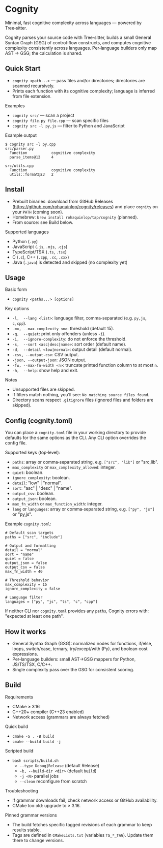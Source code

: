 # Cognity

Minimal, fast cognitive complexity across languages — powered by Tree‑sitter.

Cognity parses your source code with Tree‑sitter, builds a small General Syntax Graph (GSG) of control‑flow constructs, and computes cognitive complexity consistently across languages. Per‑language builders only map AST → GSG; the calculation is shared.

## Quick Start

- `cognity <path...>` — pass files and/or directories; directories are scanned recursively.
- Prints each function with its cognitive complexity; language is inferred from file extension.

Examples
- `cognity src/` — scan a project
- `cognity file.py file.cpp` — scan specific files
- `cognity src -l py,js` — filter to Python and JavaScript

Example output
```
$ cognity src -l py,cpp
src/parser.py
  Function           cognitive complexity
  parse_items@12     4

src/utils.cpp
  Function           cognitive complexity
  utils::format@23   2
```

## Install

- Prebuilt binaries: download from GitHub Releases (https://github.com/rohaquinlop/cognity/releases) and place `cognity` on your `PATH` (coming soon).
- Homebrew: `brew install rohaquinlop/tap/cognity` (planned).
- From source: see Build below.

Supported languages
- Python (`.py`)
- JavaScript (`.js`, `.mjs`, `.cjs`)
- TypeScript/TSX (`.ts`, `.tsx`)
- C (`.c`), C++ (`.cpp`, `.cc`, `.cxx`)
- Java (`.java`) is detected and skipped (no complexity yet)

## Usage

Basic form
- `cognity <paths...> [options]`

Key options
- `-l,  --lang <list>`: language filter, comma‑separated (e.g. `py,js`, `c,cpp`).
- `-mx, --max-complexity <n>`: threshold (default 15).
- `-q,  --quiet`: print only offenders (unless `-i`).
- `-i,  --ignore-complexity`: do not enforce the threshold.
- `-s,  --sort <asc|desc|name>`: sort order (default name).
- `-d,  --detail <low|normal>`: output detail (default normal).
- `-csv, --output-csv`: CSV output.
- `-json, --output-json`: JSON output.
- `-fw, --max-fn-width <n>`: truncate printed function column to at most `n`.
- `-h,  --help`: show help and exit.

Notes
- Unsupported files are skipped.
- If filters match nothing, you’ll see: `No matching source files found`.
- Directory scans respect `.gitignore` files (ignored files and folders are skipped).

## Config (cognity.toml)

You can place a `cognity.toml` file in your working directory to provide defaults for the same options as the CLI. Any CLI option overrides the config file.

Supported keys (top‑level):
- `paths`: array or comma‑separated string, e.g. `["src", "lib"]` or "src,lib".
- `max_complexity` or `max_complexity_allowed`: integer.
- `quiet`: boolean.
- `ignore_complexity`: boolean.
- `detail`: "low" | "normal".
- `sort`: "asc" | "desc" | "name".
- `output_csv`: boolean.
- `output_json`: boolean.
- `max_fn_width` or `max_function_width`: integer.
- `lang` or `languages`: array or comma‑separated string, e.g. `["py", "js"]` or "py,js".

Example `cognity.toml`:
```
# Default scan targets
paths = ["src", "include"]

# Output and formatting
detail = "normal"
sort = "name"
quiet = false
output_json = false
output_csv = false
max_fn_width = 40

# Threshold behavior
max_complexity = 15
ignore_complexity = false

# Language filter
languages = ["py", "js", "ts", "c", "cpp"]
```

If neither CLI nor `cognity.toml` provides any `paths`, Cognity errors with: "expected at least one path".

## How it works

- General Syntax Graph (GSG): normalized nodes for functions, if/else, loops, switch/case, ternary, try/except/with (Py), and boolean‑cost expressions.
- Per‑language builders: small AST→GSG mappers for Python, JS/TS/TSX, C/C++.
- Single complexity pass over the GSG for consistent scoring.

## Build

Requirements
- CMake ≥ 3.16
- C++20+ compiler (C++23 enabled)
- Network access (grammars are always fetched)

Quick build
- `cmake -S . -B build`
- `cmake --build build -j`

Scripted build
- `bash scripts/build.sh`
  - `--type Debug|Release` (default Release)
  - `-b, --build-dir <dir>` (default `build`)
  - `-j <N>` parallel jobs
  - `--clean` reconfigure from scratch

Troubleshooting
- If grammar downloads fail, check network access or GitHub availability.
- CMake too old: upgrade to ≥ 3.16.

Pinned grammar versions
- The build fetches specific tagged revisions of each grammar to keep results stable.
- Tags are defined in `CMakeLists.txt` (variables `TS_*_TAG`). Update them there to change versions.
